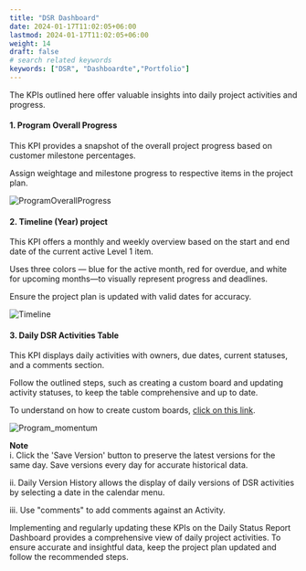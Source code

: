 ```yaml
---
title: "DSR Dashboard"
date: 2024-01-17T11:02:05+06:00
lastmod: 2024-01-17T11:02:05+06:00
weight: 14
draft: false
# search related keywords
keywords: ["DSR", "Dashboardte","Portfolio"]
---
```


The KPIs outlined here offer valuable insights into daily project activities and progress.

#### 1. Program Overall Progress

This KPI provides a snapshot of the overall project progress based on customer milestone percentages.

Assign weightage and milestone progress to respective items in the project plan. 

![ProgramOverallProgress](https://storage.googleapis.com/ktern-public-files/product-documentation/Portfolio/DSR%20dashboard/ProgramOverallProgress.png)

#### 2. Timeline (Year) project

This KPI offers a monthly and weekly overview based on the start and end date of the current active Level 1 item.

Uses three colors — blue for the active month, red for overdue, and white for upcoming months—to visually represent progress and deadlines.

Ensure the project plan is updated with valid dates for accuracy.

![Timeline](https://storage.googleapis.com/ktern-public-files/product-documentation/Portfolio/DSR%20dashboard/Timeline.png)

#### 3. Daily DSR Activities Table
This KPI displays daily activities with owners, due dates, current statuses, and a comments section.

Follow the outlined steps, such as creating a custom board and updating activity statuses, to keep the table comprehensive and up to date.

To understand on how to create custom boards, [click on this link](https://ktern.com/documentation/digital-projects/boards/custom-boards/create-custom-board-and-task/).

![Program_momentum](https://storage.googleapis.com/ktern-public-files/product-documentation/Portfolio/DSR%20dashboard/Program_momentum.png)

**Note** <br>
i. Click the 'Save Version' button to preserve the latest versions for the same day. Save versions every day for accurate historical data.

ii. Daily Version History allows the display of daily versions of DSR activities by selecting a date in the calendar menu.

iii. Use "comments" to add comments against an Activity.


Implementing and regularly updating these KPIs on the Daily Status Report Dashboard provides a comprehensive view of daily project activities. To ensure accurate and insightful data, keep the project plan updated and follow the recommended steps. 
